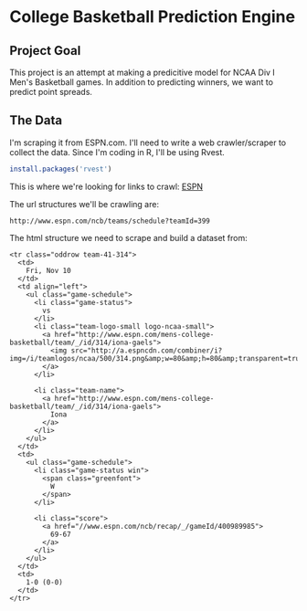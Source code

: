 
# College Basketball Prediction Engine
## Project Goal

This project is an attempt at making a predicitive model for NCAA Div I Men's Basketball games. In addition to predicting winners, we want to predict point spreads.

## The Data

I'm scraping it from ESPN.com. I'll need to write a web crawler/scraper to collect the data. Since I'm coding in R, I'll be using Rvest.


```R
install.packages('rvest')
```

This is where we're looking for links to crawl: [ESPN](http://www.espn.com/mens-college-basketball/teams)

The url structures we'll be crawling are:
```
http://www.espn.com/ncb/teams/schedule?teamId=399

```

The html structure we need to scrape and build a dataset from:
```
<tr class="oddrow team-41-314">
  <td>
    Fri, Nov 10
  </td>
  <td align="left">
    <ul class="game-schedule">
      <li class="game-status">
        vs
      </li>
      <li class="team-logo-small logo-ncaa-small">
        <a href="http://www.espn.com/mens-college-basketball/team/_/id/314/iona-gaels">
          <img src="http://a.espncdn.com/combiner/i?img=/i/teamlogos/ncaa/500/314.png&amp;w=80&amp;h=80&amp;transparent=true">
        </a>
      </li>
      
      <li class="team-name">
        <a href="http://www.espn.com/mens-college-basketball/team/_/id/314/iona-gaels">
          Iona
        </a>
      </li>
    </ul>
  </td>
  <td>
    <ul class="game-schedule">
      <li class="game-status win">
        <span class="greenfont">
          W
        </span>
      </li>
      
      <li class="score">
        <a href="//www.espn.com/ncb/recap/_/gameId/400989985">
          69-67
        </a>
      </li>
    </ul>
  </td>
  <td>
    1-0 (0-0)
  </td>
</tr>
```
